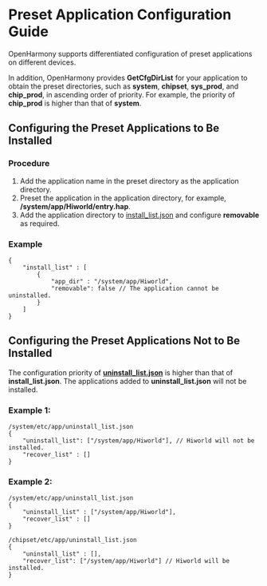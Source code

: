# Preset Application Configuration Guide

OpenHarmony supports differentiated configuration of preset applications on different devices.

In addition, OpenHarmony provides **GetCfgDirList** for your application to obtain the preset directories, such as **system**, **chipset**, **sys_prod**, and **chip_prod**, in ascending order of priority. For example, the priority of **chip_prod** is higher than that of **system**.

## Configuring the Preset Applications to Be Installed

### Procedure

1. Add the application name in the preset directory as the application directory.
2. Preset the application in the application directory, for example, **/system/app/Hiworld/entry.hap**.
3. Add the application directory to [install_list.json](https://gitee.com/openharmony/vendor_hihope/blob/master/rk3568/preinstall-config/install_list.json) and configure **removable** as required.

### Example

```
{
    "install_list" : [
        {
            "app_dir" : "/system/app/Hiworld",
            "removable": false // The application cannot be uninstalled.
        }
    ]
}
```

## Configuring the Preset Applications Not to Be Installed

The configuration priority of [**uninstall_list.json**](https://gitee.com/openharmony/vendor_hihope/blob/master/rk3568/preinstall-config/uninstall_list.json) is higher than that of **install_list.json**. The applications added to **uninstall_list.json** will not be installed.

### Example 1:

```
/system/etc/app/uninstall_list.json
{
    "uninstall_list": ["/system/app/Hiworld"], // Hiworld will not be installed.
    "recover_list" : []
}
```

### Example 2:

```
/system/etc/app/uninstall_list.json
{
    "uninstall_list" : ["/system/app/Hiworld"],
    "recover_list" : []
}

/chipset/etc/app/uninstall_list.json
{
    "uninstall_list" : [],
    "recover_list": ["/system/app/Hiworld"] // Hiworld will be installed.
}
```
